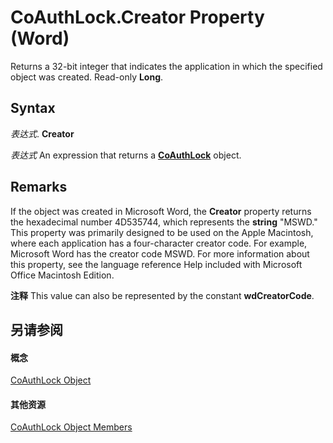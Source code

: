 
# CoAuthLock.Creator Property (Word)

Returns a 32-bit integer that indicates the application in which the specified object was created. Read-only  **Long**.


## Syntax

 _表达式_. **Creator**

 _表达式_ An expression that returns a **[CoAuthLock](3efa12b0-1079-c6df-20c1-a66398161c8e.md)** object.


## Remarks

If the object was created in Microsoft Word, the  **Creator** property returns the hexadecimal number 4D535744, which represents the **string** "MSWD." This property was primarily designed to be used on the Apple Macintosh, where each application has a four-character creator code. For example, Microsoft Word has the creator code MSWD. For more information about this property, see the language reference Help included with Microsoft Office Macintosh Edition.


 **注释**  This value can also be represented by the constant  **wdCreatorCode**.


## 另请参阅


#### 概念


[CoAuthLock Object](3efa12b0-1079-c6df-20c1-a66398161c8e.md)
#### 其他资源


[CoAuthLock Object Members](http://msdn.microsoft.com/library/3deca349-08e8-d2e9-cd97-6b44e8e3a02a%28Office.15%29.aspx)
